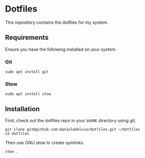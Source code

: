 # Dotfiles

This repository contains the dotfiles for my system.

## Requirements

Ensure you have the following installed on your system.

### Git

```
sudo apt install git
```

### Stow

```
sudo apt install stow
```

## Installation

First, check out the dotfiles repo in your `$HOME` directory using git.

```
git clone git@github.com:danieledeluca/dotfiles.git ~/dotfiles
cd dotfiles
```

Then use GNU stow to create symlinks.

```
stow .
```
